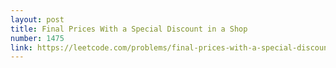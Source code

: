 ```yaml
---
layout: post
title: Final Prices With a Special Discount in a Shop
number: 1475
link: https://leetcode.com/problems/final-prices-with-a-special-discount-in-a-shop
---
```

